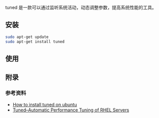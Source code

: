 tuned 是一款可以通过监听系统活动，动态调整参数，提高系统性能的工具。

## 安装

```bash
sudo apt-get update
sudo apt-get install tuned
```


## 使用




## 附录

### 参考资料

* [How to install tuned on ubuntu](https://zoomadmin.com/HowToInstall/UbuntuPackage/tuned)
* [Tuned–Automatic Performance Tuning of RHEL Servers](https://www.tecmint.com/tuned-automatic-performance-tuning-of-centos-rhel-servers/)


